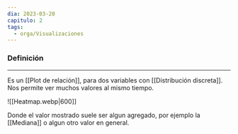 ```yaml
---
dia: 2023-03-20
capitulo: 2
tags:
  - orga/Visualizaciones
---
```

### Definición
---
Es un [[Plot de relación]], para dos variables con [[Distribución discreta]]. Nos permite ver muchos valores al mismo tiempo.

![[Heatmap.webp|600]]

Donde el valor mostrado suele ser algun agregado, por ejemplo la [[Mediana]] o algun otro valor en general.